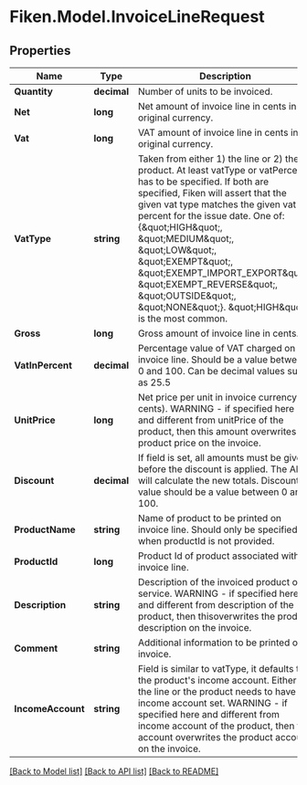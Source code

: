 # Fiken.Model.InvoiceLineRequest

## Properties

Name | Type | Description | Notes
------------ | ------------- | ------------- | -------------
**Quantity** | **decimal** | Number of units to be invoiced. | 
**Net** | **long** | Net amount of invoice line in cents in original currency. | [optional] 
**Vat** | **long** | VAT amount of invoice line in cents in original currency. | [optional] 
**VatType** | **string** | Taken from either 1) the line or 2) the product. At least vatType or vatPercent has to be specified. If both are specified, Fiken will assert that the given vat type matches the given vat percent for the issue date. One of: {\&quot;HIGH\&quot;, \&quot;MEDIUM\&quot;, \&quot;LOW\&quot;, \&quot;EXEMPT\&quot;, \&quot;EXEMPT_IMPORT_EXPORT\&quot;, \&quot;EXEMPT_REVERSE\&quot;, \&quot;OUTSIDE\&quot;, \&quot;NONE\&quot;}. \&quot;HIGH\&quot; is the most common.  | [optional] 
**Gross** | **long** | Gross amount of invoice line in cents. | [optional] 
**VatInPercent** | **decimal** | Percentage value of VAT charged on invoice line. Should be a value between 0 and 100. Can be decimal values such as 25.5 | [optional] 
**UnitPrice** | **long** | Net price per unit in invoice currency (in cents). WARNING - if specified here and different from unitPrice of the product, then this amount overwrites the product price on the invoice. | [optional] 
**Discount** | **decimal** | If field is set, all amounts must be given before the discount is applied. The API will calculate the new totals. Discount value should be a value between 0 and 100. | [optional] 
**ProductName** | **string** | Name of product to be printed on invoice line. Should only be specified when productId is not provided. | [optional] 
**ProductId** | **long** | Product Id of product associated with invoice line. | [optional] 
**Description** | **string** | Description of the invoiced product or service. WARNING - if specified here and different from description of the product, then thisoverwrites the product description on the invoice. | [optional] 
**Comment** | **string** | Additional information to be printed on invoice. | [optional] 
**IncomeAccount** | **string** | Field is similar to vatType, it defaults to the product&#39;s income account. Either the line or the product needs to have an income account set. WARNING - if specified here and different from income account of the product, then this account overwrites the product account on the invoice.  | [optional] 

[[Back to Model list]](../../README.md#documentation-for-models) [[Back to API list]](../../README.md#documentation-for-api-endpoints) [[Back to README]](../../README.md)

